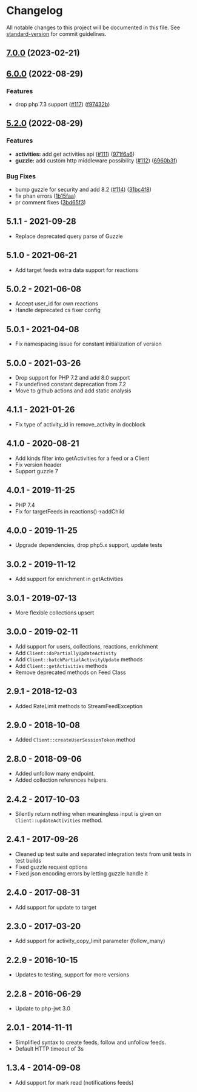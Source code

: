 # Changelog

All notable changes to this project will be documented in this file. See [standard-version](https://github.com/conventional-changelog/standard-version) for commit guidelines.

## [7.0.0](https://github.com/GetStream/stream-php/compare/6.0.0...7.0.0) (2023-02-21)

## [6.0.0](https://github.com/GetStream/stream-php/compare/5.2.0...6.0.0) (2022-08-29)


### Features

* drop php 7.3 support ([#117](https://github.com/GetStream/stream-php/issues/117)) ([f97432b](https://github.com/GetStream/stream-php/commit/f97432bfafb9adfa963ef3254a6e2575fb4d7b01))

## [5.2.0](https://github.com/GetStream/stream-php/compare/5.1.1...5.2.0) (2022-08-29)


### Features

* **activities:** add get activities api ([#111](https://github.com/GetStream/stream-php/issues/111)) ([971f6a6](https://github.com/GetStream/stream-php/commit/971f6a6135fd591603278289d01a0e3962785095))
* **guzzle:** add custom http middleware possibility ([#112](https://github.com/GetStream/stream-php/issues/112)) ([6960b3f](https://github.com/GetStream/stream-php/commit/6960b3f9b67170be845404d87c0ffc2e48237a46))


### Bug Fixes

* bump guzzle for security and add 8.2 ([#114](https://github.com/GetStream/stream-php/issues/114)) ([31bc4f8](https://github.com/GetStream/stream-php/commit/31bc4f80740bb0192d8d4a14b23837bcf11a4d4d))
* fix phan errors ([1b15faa](https://github.com/GetStream/stream-php/commit/1b15faa24c9f29d289f8565fff13cced6e31edcf))
* pr comment fixes ([3bd65f3](https://github.com/GetStream/stream-php/commit/3bd65f32c714c39114a9e7cbc52adf14b9f06acc))

## 5.1.1 - 2021-09-28
* Replace deprecated query parse of Guzzle

## 5.1.0 - 2021-06-21
* Add target feeds extra data support for reactions

## 5.0.2 - 2021-06-08
* Accept user_id for own reactions
* Handle deprecated cs fixer config

## 5.0.1 - 2021-04-08
* Fix namespacing issue for constant initialization of version

## 5.0.0 - 2021-03-26
* Drop support for PHP 7.2 and add 8.0 support
* Fix undefined constant deprecation from 7.2
* Move to github actions and add static analysis

## 4.1.1 - 2021-01-26
* Fix type of activity_id in remove_activity in docblock

## 4.1.0 - 2020-08-21
* Add kinds filter into getActivities for a feed or a Client
* Fix version header
* Support guzzle 7

## 4.0.1 - 2019-11-25
* PHP 7.4
* Fix for targetFeeds in reactions()->addChild

## 4.0.0 - 2019-11-25
* Upgrade dependencies, drop php5.x support, update tests

## 3.0.2 - 2019-11-12
* Add support for enrichment in getActivities

## 3.0.1 - 2019-07-13
* More flexible collections upsert

## 3.0.0 - 2019-02-11
* Add support for users, collections, reactions, enrichment
* Add `Client::doPartiallyUpdateActivity`
* Add `Client::batchPartialActivityUpdate` methods
* Add `Client::getActivities` methods
* Remove deprecated methods on Feed Class

## 2.9.1 - 2018-12-03
* Added RateLimit methods to StreamFeedException

## 2.9.0 - 2018-10-08
* Added `Client::createUserSessionToken` method

## 2.8.0 - 2018-09-06
* Added unfollow many endpoint.
* Added collection references helpers.

## 2.4.2 - 2017-10-03
* Silently return nothing when meaningless input is given on `Client::updateActivities` method.

## 2.4.1 - 2017-09-26
* Cleaned up test suite and separated integration tests from unit tests in test builds
* Fixed guzzle request options
* Fixed json encoding errors by letting guzzle handle it

## 2.4.0 - 2017-08-31
* Add support for update to target

## 2.3.0 - 2017-03-20
* Add support for activity_copy_limit parameter (follow_many)

## 2.2.9 - 2016-10-15
* Updates to testing, support for more versions

## 2.2.8 - 2016-06-29
* Update to php-jwt 3.0

## 2.0.1 - 2014-11-11
* Simplified syntax to create feeds, follow and unfollow feeds.
* Default HTTP timeout of 3s

## 1.3.4 - 2014-09-08
* Add support for mark read (notifications feeds)
